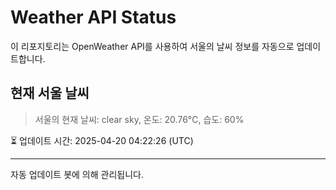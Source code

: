 
# Weather API Status

이 리포지토리는 OpenWeather API를 사용하여 서울의 날씨 정보를 자동으로 업데이트합니다.

## 현재 서울 날씨
> 서울의 현재 날씨: clear sky, 온도: 20.76°C, 습도: 60%

⏳ 업데이트 시간: 2025-04-20 04:22:26 (UTC)

---
자동 업데이트 봇에 의해 관리됩니다.
